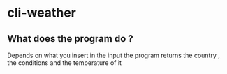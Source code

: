 # cli-weather


## What does the program do ?

Depends on what you insert in the input the program returns the country , the conditions and the temperature of it 
